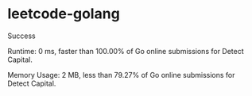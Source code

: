 # leetcode-golang

Success

Runtime: 0 ms, faster than 100.00% of Go online submissions for Detect Capital.

Memory Usage: 2 MB, less than 79.27% of Go online submissions for Detect Capital.
